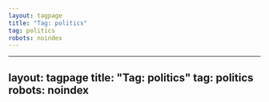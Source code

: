 ```yaml
---
layout: tagpage
title: "Tag: politics"
tag: politics
robots: noindex
---
```

---
layout: tagpage
title: "Tag: politics"
tag: politics
robots: noindex
---
